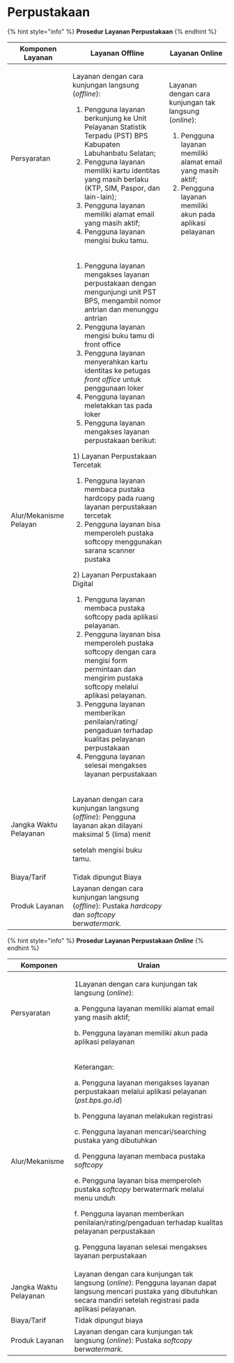 # Perpustakaan



{% hint style="info" %}
**Prosedur Layanan Perpustakaan**&#x20;
{% endhint %}

| Komponen Layanan       | Layanan Offline                                                                                                                                                                                                                                                                                                                                                                                                                                                                                                                                                                                                                                                                                                                                                                                                                                                                                                                                                                                                                                                                                                                                                               | Layanan Online                                                                                                                                                                                                |
| ---------------------- | ----------------------------------------------------------------------------------------------------------------------------------------------------------------------------------------------------------------------------------------------------------------------------------------------------------------------------------------------------------------------------------------------------------------------------------------------------------------------------------------------------------------------------------------------------------------------------------------------------------------------------------------------------------------------------------------------------------------------------------------------------------------------------------------------------------------------------------------------------------------------------------------------------------------------------------------------------------------------------------------------------------------------------------------------------------------------------------------------------------------------------------------------------------------------------- | ------------------------------------------------------------------------------------------------------------------------------------------------------------------------------------------------------------- |
| Persyaratan            | <p>Layanan dengan cara kunjungan langsung (<em>offline</em>):</p><ol><li>Pengguna layanan berkunjung ke Unit Pelayanan Statistik Terpadu (PST) BPS Kabupaten Labuhanbatu Selatan;</li><li>Pengguna layanan memiliki kartu identitas yang masih berlaku (KTP, SIM, Paspor, dan lain-lain);</li><li>Pengguna layanan memiliki alamat email yang masih aktif;</li><li>Pengguna layanan mengisi buku tamu.</li></ol>                                                                                                                                                                                                                                                                                                                                                                                                                                                                                                                                                                                                                                                                                                                                                              | <p>Layanan dengan cara kunjungan tak langsung (<em>online</em>):</p><ol><li>Pengguna layanan memiliki alamat email yang masih aktif;</li><li>Pengguna layanan memiliki akun pada aplikasi pelayanan</li></ol> |
| Alur/Mekanisme Pelayan | <ol><li>Pengguna layanan mengakses layanan perpustakaan dengan mengunjungi unit PST BPS, mengambil nomor antrian dan menunggu antrian</li><li>Pengguna layanan mengisi buku tamu di front office</li><li>Pengguna layanan menyerahkan kartu identitas ke petugas <em>front office</em> untuk penggunaan loker</li><li>Pengguna layanan meletakkan tas pada loker</li><li>Pengguna   layanan   mengakses   layanan   perpustakaan berikut:</li></ol><p>      1) Layanan Perpustakaan   Tercetak</p><ol><li>Pengguna layanan membaca pustaka hardcopy pada ruang layanan perpustakaan tercetak</li><li>Pengguna layanan bisa memperoleh pustaka softcopy menggunakan sarana scanner pustaka </li></ol><p></p><p>       2) Layanan Perpustakaan Digital</p><ol><li>Pengguna layanan membaca pustaka softcopy pada aplikasi pelayanan.</li><li>Pengguna layanan bisa memperoleh pustaka softcopy dengan cara mengisi form permintaan dan mengirim pustaka softcopy melalui aplikasi pelayanan.</li><li>Pengguna layanan memberikan penilaian/rating/ pengaduan terhadap kualitas pelayanan perpustakaan</li><li>Pengguna layanan selesai mengakses layanan perpustakaan</li></ol> |                                                                                                                                                                                                               |
| Jangka Waktu Pelayanan | <p>Layanan dengan cara kunjungan langsung (<em>offline</em>): Pengguna layanan akan dilayani maksimal 5 (lima) menit</p><p>setelah mengisi buku tamu.</p>                                                                                                                                                                                                                                                                                                                                                                                                                                                                                                                                                                                                                                                                                                                                                                                                                                                                                                                                                                                                                     |                                                                                                                                                                                                               |
| Biaya/Tarif            | Tidak dipungut Biaya                                                                                                                                                                                                                                                                                                                                                                                                                                                                                                                                                                                                                                                                                                                                                                                                                                                                                                                                                                                                                                                                                                                                                          |                                                                                                                                                                                                               |
| Produk Layanan         | Layanan dengan cara kunjungan langsung (_offline_): Pustaka _hardcopy_ dan _softcopy_ be&#x72;_&#x77;atermark._                                                                                                                                                                                                                                                                                                                                                                                                                                                                                                                                                                                                                                                                                                                                                                                                                                                                                                                                                                                                                                                               |                                                                                                                                                                                                               |



{% hint style="info" %}
**Prosedur Layanan Perpustakaan&#x20;**_**Online**_
{% endhint %}



| Komponen               | Uraian                                                                                                                                                                                                                                                                                                                                                                                                                                                                                                                                                                                                          |
| ---------------------- | --------------------------------------------------------------------------------------------------------------------------------------------------------------------------------------------------------------------------------------------------------------------------------------------------------------------------------------------------------------------------------------------------------------------------------------------------------------------------------------------------------------------------------------------------------------------------------------------------------------- |
| Persyaratan            | <p>1Layanan dengan cara kunjungan tak langsung (<em>online</em>):</p><p>a.    Pengguna layanan memiliki alamat email yang masih aktif;</p><p>b.    Pengguna layanan memiliki akun pada aplikasi pelayanan</p>                                                                                                                                                                                                                                                                                                                                                                                                   |
| Alur/Mekanisme         | <p>Keterangan:</p><p>a.  Pengguna layanan mengakses layanan perpustakaan melalui aplikasi pelayanan (<em>pst.bps.go.id</em>)</p><p>b.  Pengguna layanan melakukan registrasi</p><p>c.   Pengguna layanan mencari/searching pustaka yang dibutuhkan</p><p>d.  Pengguna layanan membaca pustaka <em>softcopy</em></p><p>e.  Pengguna   layanan   bisa   memperoleh   pustaka   <em>softcopy</em> berwatermark melalui menu unduh</p><p>f.   Pengguna layanan memberikan penilaian/rating/pengaduan terhadap kualitas pelayanan perpustakaan</p><p>g.  Pengguna layanan selesai mengakses layanan perpustakaan</p> |
| Jangka Waktu Pelayanan | Layanan dengan cara kunjungan tak langsung (_online_): Pengguna layanan dapat langsung mencari pustaka yang dibutuhkan secara mandiri setelah registrasi pada aplikasi pelayanan.                                                                                                                                                                                                                                                                                                                                                                                                                               |
| Biaya/Tarif            | Tidak dipungut biaya                                                                                                                                                                                                                                                                                                                                                                                                                                                                                                                                                                                            |
| Produk Layanan         | Layanan dengan cara kunjungan tak langsung (_online_): Pustaka _softcopy_ be&#x72;_&#x77;atermark._                                                                                                                                                                                                                                                                                                                                                                                                                                                                                                             |

